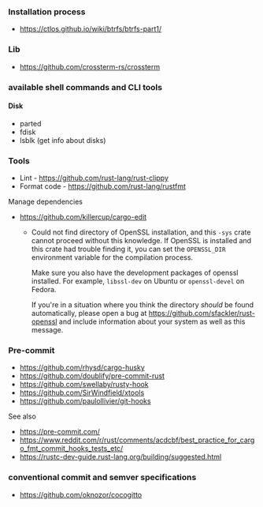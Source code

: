 ### Installation process

- https://ctlos.github.io/wiki/btrfs/btrfs-part1/

### Lib

- https://github.com/crossterm-rs/crossterm

### available shell commands and CLI tools

#### Disk

- parted
- fdisk
- lsblk (get info about disks)

### Tools

- Lint - https://github.com/rust-lang/rust-clippy
- Format code - https://github.com/rust-lang/rustfmt

Manage dependencies

- https://github.com/killercup/cargo-edit
    -  Could not find directory of OpenSSL installation, and this `-sys` crate cannot
        proceed without this knowledge. If OpenSSL is installed and this crate had
        trouble finding it,  you can set the `OPENSSL_DIR` environment variable for the
        compilation process.
           
        Make sure you also have the development packages of openssl installed.
        For example, `libssl-dev` on Ubuntu or `openssl-devel` on Fedora.
        
        If you're in a situation where you think the directory *should* be found
        automatically, please open a bug at https://github.com/sfackler/rust-openssl
        and include information about your system as well as this message.

### Pre-commit

- https://github.com/rhysd/cargo-husky
- https://github.com/doublify/pre-commit-rust
- https://github.com/swellaby/rusty-hook
- https://github.com/SirWindfield/xtools
- https://github.com/paulollivier/git-hooks

See also

- https://pre-commit.com/
- https://www.reddit.com/r/rust/comments/acdcbf/best_practice_for_cargo_fmt_commit_hooks_tests_etc/
- https://rustc-dev-guide.rust-lang.org/building/suggested.html

###  conventional commit and semver specifications

- https://github.com/oknozor/cocogitto
